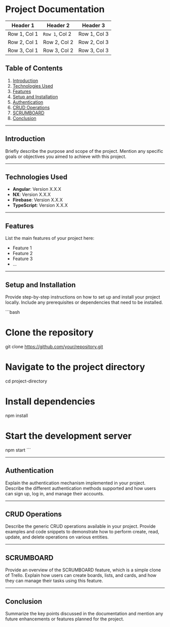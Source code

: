 # Project Documentation

| Header 1     | Header 2       | Header 3     |
| ------------ | -------------- | ------------ |
| Row 1, Col 1 | `Row 1`, Col 2 | Row 1, Col 3 |
| Row 2, Col 1 | Row 2, Col 2   | Row 2, Col 3 |
| Row 3, Col 1 | Row 3, Col 2   | Row 3, Col 3 |

## Table of Contents

1. [Introduction](#introduction)
2. [Technologies Used](#technologies-used)
3. [Features](#features)
4. [Setup and Installation](#setup-and-installation)
5. [Authentication](#authentication)
6. [CRUD Operations](#crud-operations)
7. [SCRUMBOARD](#scrumboard)
8. [Conclusion](#conclusion)

---

## Introduction

Briefly describe the purpose and scope of the project. Mention any specific goals or objectives you aimed to achieve with this project.

---

## Technologies Used

- **Angular**: Version X.X.X
- **NX**: Version X.X.X
- **Firebase**: Version X.X.X
- **TypeScript**: Version X.X.X

---

## Features

List the main features of your project here:

- Feature 1
- Feature 2
- Feature 3
- ...

---

## Setup and Installation

Provide step-by-step instructions on how to set up and install your project locally. Include any prerequisites or dependencies that need to be installed.

\`\`\`bash

# Clone the repository

git clone https://github.com/your/repository.git

# Navigate to the project directory

cd project-directory

# Install dependencies

npm install

# Start the development server

npm start
\`\`\`

---

## Authentication

Explain the authentication mechanism implemented in your project. Describe the different authentication methods supported and how users can sign up, log in, and manage their accounts.

---

## CRUD Operations

Describe the generic CRUD operations available in your project. Provide examples and code snippets to demonstrate how to perform create, read, update, and delete operations on various entities.

---

## SCRUMBOARD

Provide an overview of the SCRUMBOARD feature, which is a simple clone of Trello. Explain how users can create boards, lists, and cards, and how they can manage their tasks using this feature.

---

## Conclusion

Summarize the key points discussed in the documentation and mention any future enhancements or features planned for the project.
